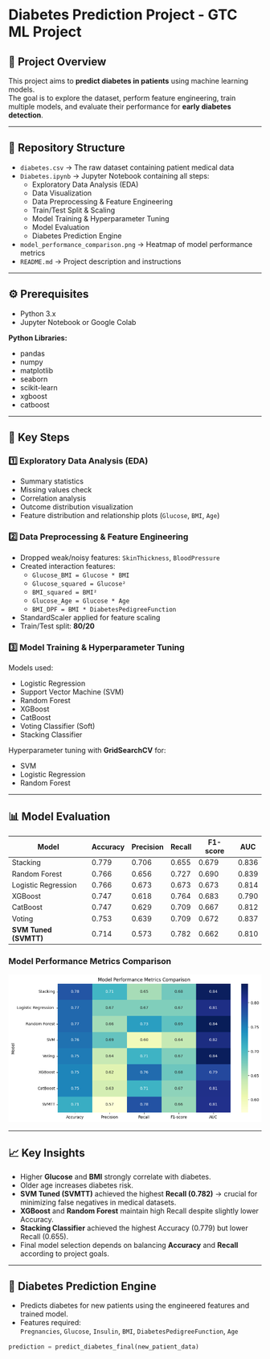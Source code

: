 # Diabetes Prediction Project - GTC ML Project

## 📌 Project Overview
This project aims to **predict diabetes in patients** using machine learning models.  
The goal is to explore the dataset, perform feature engineering, train multiple models, and evaluate their performance for **early diabetes detection**.

---

## 📂 Repository Structure
- `diabetes.csv` → The raw dataset containing patient medical data  
- `Diabetes.ipynb` → Jupyter Notebook containing all steps:
  - Exploratory Data Analysis (EDA)  
  - Data Visualization  
  - Data Preprocessing & Feature Engineering  
  - Train/Test Split & Scaling  
  - Model Training & Hyperparameter Tuning  
  - Model Evaluation  
  - Diabetes Prediction Engine
- `model_performance_comparison.png` → Heatmap of model performance metrics
- `README.md` → Project description and instructions  

---

## ⚙️ Prerequisites
- Python 3.x  
- Jupyter Notebook or Google Colab  

**Python Libraries:**
- pandas  
- numpy  
- matplotlib  
- seaborn  
- scikit-learn  
- xgboost  
- catboost  

---

## 🔑 Key Steps

### 1️⃣ Exploratory Data Analysis (EDA)
- Summary statistics  
- Missing values check  
- Correlation analysis  
- Outcome distribution visualization  
- Feature distribution and relationship plots (`Glucose`, `BMI`, `Age`)  

### 2️⃣ Data Preprocessing & Feature Engineering
- Dropped weak/noisy features: `SkinThickness`, `BloodPressure`  
- Created interaction features:
  - `Glucose_BMI = Glucose * BMI`  
  - `Glucose_squared = Glucose²`  
  - `BMI_squared = BMI²`  
  - `Glucose_Age = Glucose * Age`  
  - `BMI_DPF = BMI * DiabetesPedigreeFunction`  
- StandardScaler applied for feature scaling  
- Train/Test split: **80/20**  

### 3️⃣ Model Training & Hyperparameter Tuning
Models used:  
- Logistic Regression  
- Support Vector Machine (SVM)  
- Random Forest  
- XGBoost  
- CatBoost  
- Voting Classifier (Soft)  
- Stacking Classifier  

Hyperparameter tuning with **GridSearchCV** for:
- SVM  
- Logistic Regression  
- Random Forest  

---

## 📊 Model Evaluation

| Model                 | Accuracy | Precision | Recall  | F1-score | AUC   |
| --------------------- | -------- | --------- | ------- | -------- | ----- |
| Stacking              | 0.779    | 0.706     | 0.655   | 0.679    | 0.836 |
| Random Forest         | 0.766    | 0.656     | 0.727   | 0.690    | 0.839 |
| Logistic Regression   | 0.766    | 0.673     | 0.673   | 0.673    | 0.814 |
| XGBoost               | 0.747    | 0.618     | 0.764   | 0.683    | 0.790 |
| CatBoost              | 0.747    | 0.629     | 0.709   | 0.667    | 0.812 |
| Voting                | 0.753    | 0.639     | 0.709   | 0.672    | 0.837 |
| **SVM Tuned (SVMTT)** | 0.714    | 0.573     | 0.782   | 0.662    | 0.810 |

### Model Performance Metrics Comparison

![Model Performance Metrics Comparison](model_performance_comparison.png)

---

## 📈 Key Insights
- Higher **Glucose** and **BMI** strongly correlate with diabetes.  
- Older age increases diabetes risk.  
- **SVM Tuned (SVMTT)** achieved the highest **Recall (0.782)** → crucial for minimizing false negatives in medical datasets.  
- **XGBoost** and **Random Forest** maintain high Recall despite slightly lower Accuracy.  
- **Stacking Classifier** achieved the highest Accuracy (0.779) but lower Recall (0.655).  
- Final model selection depends on balancing **Accuracy** and **Recall** according to project goals.

---

## 🚀 Diabetes Prediction Engine
- Predicts diabetes for new patients using the engineered features and trained model.  
- Features required:  
  `Pregnancies`, `Glucose`, `Insulin`, `BMI`, `DiabetesPedigreeFunction`, `Age`  

```python
prediction = predict_diabetes_final(new_patient_data)
